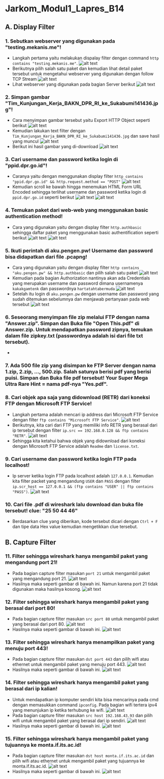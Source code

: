 # **Jarkom_Modul1_Lapres_B14**
## **A. Display Filter**
### 1. Sebutkan webserver yang digunakan pada "testing.mekanis.me"!
- Langkah pertama yaitu melakukan dispalay filter dengan command `http contains "testing.mekanis.me"`.
![alt text](https://github.com/iqbaalpratama/Jarkom_Modul1_Lapres_B14/blob/main/data/jawaban1a.PNG?raw=true)
- Berikutnya pilih salah satu paket dan kemudian lihat detail paket tersebut untuk mengetahui webserver yang digunakan dengan follow TCP Stream
![alt text](https://github.com/iqbaalpratama/Jarkom_Modul1_Lapres_B14/blob/main/data/jawaban1b.PNG?raw=true)
- Lihat webserver yang digunakan pada bagian Server berikut
![alt text](https://github.com/iqbaalpratama/Jarkom_Modul1_Lapres_B14/blob/main/data/jawaban1c.PNG?raw=true)
### 2. Simpan gambar "Tim_Kunjungan_Kerja_BAKN_DPR_RI_ke_Sukabumi141436.jpg"!
- Cara menyimpan gambar tersebut yaitu Export HTTP Object seperti berikut
![alt text](https://github.com/iqbaalpratama/Jarkom_Modul1_Lapres_B14/blob/main/data/jawaban2a.PNG?raw=true)
- Kemudian lakukan text filter dengan `Tim_Kunjungan_Kerja_BAKN_DPR_RI_ke_Sukabumi141436.jpg` dan save hasil yang muncul
![alt text](https://github.com/iqbaalpratama/Jarkom_Modul1_Lapres_B14/blob/main/data/jawaban2b.PNG?raw=true)
- Berikut ini hasil gambar yang di-download
![alt text](https://github.com/iqbaalpratama/Jarkom_Modul1_Lapres_B14/blob/main/data/jawaban2c.PNG?raw=true)
### 3. Cari username dan password ketika login di "ppid.dpr.go.id"!
- Caranya yaitu dengan menggunakan display filter `http contains "ppid.dpr.go.id" && http.request.method == "POST"`
![alt text](https://github.com/iqbaalpratama/Jarkom_Modul1_Lapres_B14/blob/main/data/jawaban3a.PNG?raw=true)
- Kemudian scroll ke bawah hingga menemukan HTML Form URL Encoded sehingga terlihat username dan password ketika login di `ppid.dpr.go.id` seperti berikut
![alt text](https://github.com/iqbaalpratama/Jarkom_Modul1_Lapres_B14/blob/main/data/jawaban3b.PNG?raw=true)
![alt text](https://github.com/iqbaalpratama/Jarkom_Modul1_Lapres_B14/blob/main/data/jawaban3c.PNG?raw=true)
### 4. Temukan paket dari web-web yang menggunakan basic authentication method!
- Cara yang digunakan yaitu dengan display filter `http.authbasic` sehingga daftar paket yang menggunakan basic authentification seperti berikut
![alt text](https://github.com/iqbaalpratama/Jarkom_Modul1_Lapres_B14/blob/main/data/jawaban4a.PNG?raw=true)
![alt text](https://github.com/iqbaalpratama/Jarkom_Modul1_Lapres_B14/blob/main/data/jawaban4b.PNG?raw=true)
### 5. Ikuti perintah di aku.pengen.pw! Username dan password bisa didapatkan dari file .pcapng!
- Cara yang digunakan yaitu dengan display filter `http contains "aku.pengen.pw" && http.authbasic` dan pilih salah satu paket
![alt text](https://github.com/iqbaalpratama/Jarkom_Modul1_Lapres_B14/blob/main/data/jawaban5a.PNG?raw=true)
- Kemudian pada bagian Authorization nantinya akan ada Credentials yang merupakan username dan password dimana usernamenya `kakakgamtenk` dan passwordnya `hartatahtabermuda`
![alt text](https://github.com/iqbaalpratama/Jarkom_Modul1_Lapres_B14/blob/main/data/jawaban5b.PNG?raw=true)
- Setelah itu login di `aku.pengen.pw` dengan username dan password yang sudah ditemukan sebelumnya dan menjawab pertanyaan pada web tersebut
![alt text](https://github.com/iqbaalpratama/Jarkom_Modul1_Lapres_B14/blob/main/data/jawaban5c.PNG?raw=true)
### 6. Seseorang menyimpan file zip melalui FTP dengan nama "Answer.zip". Simpan dan Buka file "Open This.pdf" di Answer.zip. Untuk mendapatkan password zipnya, temukan dalam file zipkey.txt (passwordnya adalah isi dari file txt tersebut).
-
### 7. Ada 500 file zip yang disimpan ke FTP Server dengan nama 1.zip, 2.zip, ..., 500.zip. Salah satunya berisi pdf yang berisi puisi. Simpan dan Buka file pdf tersebut! Your Super Mega Ultra Rare Hint = nama pdf-nya "Yes.pdf".


### 8. Cari objek apa saja yang didownload (RETR) dari koneksi FTP dengan Microsoft FTP Service!
- Langkah pertama adalah mencari ip address dari Microsoft FTP Service dengan filter `ftp contains "Microsoft FTP Service"`.
![alt text](https://github.com/iqbaalpratama/Jarkom_Modul1_Lapres_B14/blob/main/data/jawaban8a.PNG?raw=true)
- Berikutnya, kita cari dari FTP yang memiliki info RETR yang berasal dari ip tersebut dengan filter `ip.src == 192.168.0.128 && ftp contains "RETR"`.
![alt text](https://github.com/iqbaalpratama/Jarkom_Modul1_Lapres_B14/blob/main/data/jawaban8b.PNG?raw=true)
- Sehingga kita ketahui bahwa objek yang didownload dari koneksi dengan Microsoft FTP Service adalah `Readme` dan `license.txt`.

### 9. Cari username dan password ketika login FTP pada localhost!
- Ip server ketika login FTP pada localhost adalah `127.0.0.1`. Kemudian kita filter packet yang mengandung `USER` dan `PASS` dengan filter `ip.scr_host == 127.0.0.1 && (ftp contains "USER" || ftp contains "PASS")`.
![alt text](https://github.com/iqbaalpratama/Jarkom_Modul1_Lapres_B14/blob/main/data/jawaban9.PNG?raw=true)

### 10. Cari file .pdf di wireshark lalu download dan buka file tersebut! clue: "25 50 44 46" 
- Berdasarkan clue yang diberikan, kode tersebut dicari dengan `Ctrl + F` dan tipe data Hex value kemudian mengetikkan clue tersebut.

## **B. Capture Filter**
### 11. Filter sehingga wireshark hanya mengambil paket yang mengandung port 21!
- Pada bagian capture filter masukan `port 21` untuk  mengambil paket yang mengandung port 21.
![alt text](https://github.com/iqbaalpratama/Jarkom_Modul1_Lapres_B14/blob/main/data/jawaban11a.PNG?raw=true)
- Hasilnya maka seperti gambar di bawah ini. Namun karena port 21 tidak digunakan maka hasilnya kosong.
![alt text](https://github.com/iqbaalpratama/Jarkom_Modul1_Lapres_B14/blob/main/data/jawaban11b.PNG?raw=true)

### 12. Filter sehingga wireshark hanya mengambil paket yang berasal dari port 80!
- Pada bagian capture filter masukan `src port 80` untuk  mengambil paket yang berasal dari port 80.
![alt text](https://github.com/iqbaalpratama/Jarkom_Modul1_Lapres_B14/blob/main/data/jawaban12a.PNG?raw=true)
- Hasilnya maka seperti gambar di bawah ini.
![alt text](https://github.com/iqbaalpratama/Jarkom_Modul1_Lapres_B14/blob/main/data/jawaban12b.PNG?raw=true)

### 13. Filter sehingga wireshark hanya menampilkan paket yang menuju port 443!
- Pada bagian capture filter masukan `dst port 443` dan pilih wifi atau ethernet untuk  mengambil paket yang menuju port 443.
![alt text](https://github.com/iqbaalpratama/Jarkom_Modul1_Lapres_B14/blob/main/data/jawaban13a.PNG?raw=true)
- Hasilnya maka seperti gambar di bawah ini.
![alt text](https://github.com/iqbaalpratama/Jarkom_Modul1_Lapres_B14/blob/main/data/jawaban13b.PNG?raw=true)
### 14. Filter sehingga wireshark hanya mengambil paket yang berasal dari ip kalian!
- Untuk mendapatkan ip komputer sendiri kita bisa mencarinya pada cmd dengan memasukkan command `ipconfig`. Pada bagian wifi tertera ipv4 yang menunjukan ip ketika terhubung ke wifi. 
![alt text](https://github.com/iqbaalpratama/Jarkom_Modul1_Lapres_B14/blob/main/data/jawaban14a.PNG?raw=true)
- Pada bagian capture filter masukan `src host 192.168.43.93` dan pilih wifi untuk mengambil paket yang berasal dari ip sendiri.
![alt text](https://github.com/iqbaalpratama/Jarkom_Modul1_Lapres_B14/blob/main/data/jawaban14b.PNG?raw=true)
- Hasilnya maka seperti gambar di bawah ini.
![alt text](https://github.com/iqbaalpratama/Jarkom_Modul1_Lapres_B14/blob/main/data/jawaban14c.PNG?raw=true)

### 15. Filter sehingga wireshark hanya mengambil paket yang tujuannya ke monta.if.its.ac.id!
- Pada bagian capture filter masukan `dst host monta.if.its.ac.id` dan pilih wifi atau ethernet untuk  mengambil paket yang tujuannya ke monta.if.its.ac.id.
![alt text](https://github.com/iqbaalpratama/Jarkom_Modul1_Lapres_B14/blob/main/data/jawaban15a.PNG?raw=true)
- Hasilnya maka seperti gambar di bawah ini.
![alt text](https://github.com/iqbaalpratama/Jarkom_Modul1_Lapres_B14/blob/main/data/jawaban15b.PNG?raw=true)
